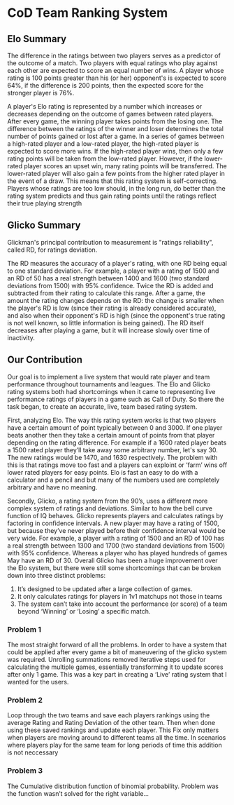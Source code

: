# CoD Team Ranking System

## Elo Summary
The difference in the ratings between two players serves as a predictor of the outcome of a match.
Two players with equal ratings who play against each other are expected to score an equal number of wins.
A player whose rating is 100 points greater than his (or her) opponent's is expected to score 64%,
if the difference is 200 points, then the expected score for the stronger player is 76%.

A player's Elo rating is represented by a number which increases or decreases depending on the outcome of games between rated players.
After every game, the winning player takes points from the losing one.
The difference between the ratings of the winner and loser determines the total number of points gained or lost after a game.
In a series of games between a high-rated player and a low-rated player, the high-rated player is expected to score more wins.
If the high-rated player wins, then only a few rating points will be taken from the low-rated player.
However, if the lower-rated player scores an upset win, many rating points will be transferred.
The lower-rated player will also gain a few points from the higher rated player in the event of a draw.
This means that this rating system is self-correcting. Players whose ratings are too low should, in the long run,
do better than the rating system predicts and thus gain rating points until the ratings reflect their true playing strength

## Glicko Summary
Glickman's principal contribution to measurement is "ratings reliability", called RD, for ratings deviation.

The RD measures the accuracy of a player's rating, with one RD being equal to one standard deviation.
For example, a player with a rating of 1500 and an RD of 50 has a real strength between 1400 and 1600
(two standard deviations from 1500) with 95% confidence. Twice the RD is added and subtracted from their
rating to calculate this range. After a game, the amount the rating changes depends on the RD: the change
is smaller when the player's RD is low (since their rating is already considered accurate), and also when
their opponent's RD is high (since the opponent's true rating is not well known, so little information is
being gained). The RD itself decreases after playing a game, but it will increase slowly over time of inactivity.


## Our Contribution 
Our goal is to implement a live system that would rate player and team performance throughout tournaments and leagues.
The Elo and Glicko rating systems both had shortcomings when it came to representing live performance ratings
of players in a game such as Call of Duty. So there the task began, to create an accurate, live, team based rating system.

First, analyzing Elo. The way this rating system works is that two players have a certain amount of point
typically between 0 and 3000. If one player beats another then they take a certain amount of points from that
player depending on the rating difference. For example if a 1600 rated player beats a 1500 rated player they’ll
take away some arbitrary number, let's say 30. The new ratings would be 1470, and 1630 respectively.
The problem with this is that ratings move too fast and a players can exploint or ‘farm’ wins off lower rated players for easy points.
Elo is fast an easy to do with a calculator and a pencil and but many of the numbers used are completely arbitrary and have no meaning.

Secondly, Glicko, a rating system from the 90’s, uses a different more complex system of ratings and deviations.
Similar to how the bell curve function of IQ behaves. Glicko represents players and calculates ratings
by factoring in confidence intervals. A new player may have a rating of 1500, but because they’ve never
played before their confidence interval would be very wide. For example, a player with a rating of 1500
and an RD of 100 has a real strength between 1300 and 1700 (two standard deviations from 1500) with 95% confidence.
Whereas a player who has played hundreds of games May have an RD of 30. Overall Glicko has been a huge improvement
over the Elo system, but there were still some shortcomings that can be broken down into three distinct problems:

1. It’s designed to be updated after a large collection of games. 
2. It only calculates ratings for players in 1v1 matchups not those in teams
3. The system can’t take into account the performance (or score) of a team beyond ‘Winning’ or ‘Losing’ a specific match.

### Problem 1 
The most straight forward of all the problems.
In order to have a system that could be applied after every game a bit of maneuvering of the glicko system was required.
Unrolling summations removed iterative steps used for calculating the multiple games, essentially transforming it to
update scores after only 1 game. This was a key part in creating a ‘Live’ rating system that I wanted for the users.

### Problem 2
Loop through the two teams and save each players rankings using the average Rating and Rating Deviation of the other team.
Then when done using these saved rankings and update each player. This Fix only matters when players are moving around to 
different teams all the time. In scenarios where players play for the same team for long periods of time this addition is not neccessary

### Problem 3
The Cumulative distribution function of binomial probability.
Problem was the function wasn’t solved for the right variable...
